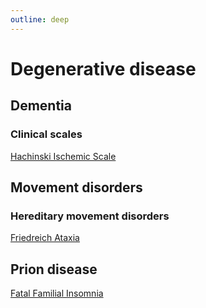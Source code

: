 ```yaml
---
outline: deep
---
```


# Degenerative disease

## Dementia

### Clinical scales

[Hachinski Ischemic Scale](https://radiopaedia.org/articles/hachinski-ischemic-scale)  

## Movement disorders

### Hereditary movement disorders

[Friedreich Ataxia](https://radiopaedia.org/articles/friedreich-ataxia)  

## Prion disease

[Fatal Familial Insomnia](https://radiopaedia.org/articles/fatal-familial-insomnia)  